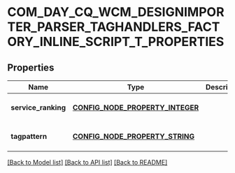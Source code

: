 # COM_DAY_CQ_WCM_DESIGNIMPORTER_PARSER_TAGHANDLERS_FACTORY_INLINE_SCRIPT_T_PROPERTIES

## Properties
Name | Type | Description | Notes
------------ | ------------- | ------------- | -------------
**service_ranking** | [**CONFIG_NODE_PROPERTY_INTEGER**](configNodePropertyInteger.md) |  | [optional] [default to null]
**tagpattern** | [**CONFIG_NODE_PROPERTY_STRING**](configNodePropertyString.md) |  | [optional] [default to null]

[[Back to Model list]](../README.md#documentation-for-models) [[Back to API list]](../README.md#documentation-for-api-endpoints) [[Back to README]](../README.md)


